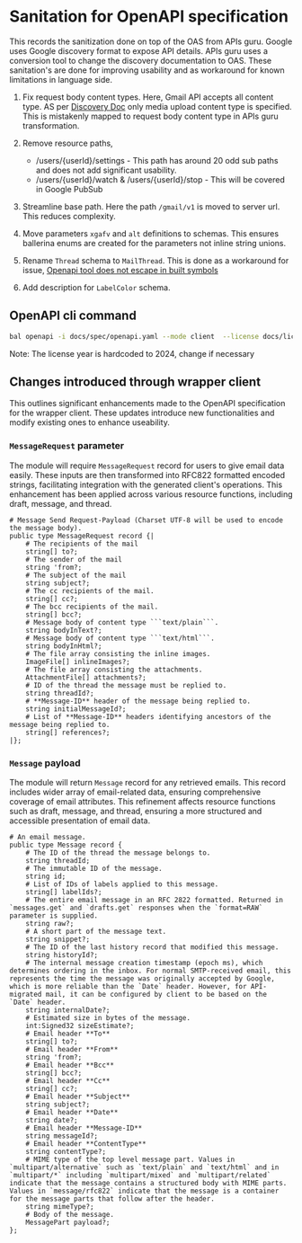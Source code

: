 # Sanitation for OpenAPI specification

This records the sanitization done on top of the OAS from APIs guru. Google uses Google discovery format to expose API details. APIs guru uses a conversion tool to change the discovery documentation to OAS. These sanitation's are done for improving usability and as workaround for known limitations in language side.

1. Fix request body content types. Here, Gmail API accepts all content type. AS per [Discovery Doc](https://developers.google.com/discovery/v1/reference/apis) only media upload content type is specified. This is mistakenly mapped to request body content type in APIs guru transformation.

2. Remove resource paths,
    * /users/{userId}/settings - This path has around 20 odd sub paths and does not add significant usability.
    * /users/{userId}/watch & /users/{userId}/stop - This will be covered in Google PubSub

3. Streamline base path. Here the path `/gmail/v1` is moved to server url. This reduces complexity.

4. Move parameters `xgafv` and `alt` definitions to schemas. This ensures ballerina enums are created for the parameters not inline string unions.

5. Rename `Thread` schema to `MailThread`. This is done as a workaround for issue, [Openapi tool does not escape in built symbols](https://github.com/ballerina-platform/ballerina-standard-library/issues/5067)

6. Add description for `LabelColor` schema.

## OpenAPI cli command

```bash
bal openapi -i docs/spec/openapi.yaml --mode client  --license docs/license.txt -o ballerina/modules/oas
```

Note: The license year is hardcoded to 2024, change if necessary

## Changes introduced through wrapper client

This outlines significant enhancements made to the OpenAPI specification for the wrapper client. These updates introduce new functionalities and modify existing ones to enhance useability.

### `MessageRequest` parameter

The module will require `MessageRequest` record for users to give email data easily. These inputs are then transformed into RFC822 formatted encoded strings, facilitating integration with the generated client's operations. This enhancement has been applied across various resource functions, including draft, message, and thread.

```ballerina
# Message Send Request-Payload (Charset UTF-8 will be used to encode the message body).
public type MessageRequest record {|
    # The recipients of the mail
    string[] to?;
    # The sender of the mail
    string 'from?;
    # The subject of the mail
    string subject?;
    # The cc recipients of the mail.
    string[] cc?;
    # The bcc recipients of the mail.
    string[] bcc?;
    # Message body of content type ```text/plain```. 
    string bodyInText?;
    # Message body of content type ```text/html```.
    string bodyInHtml?;
    # The file array consisting the inline images.
    ImageFile[] inlineImages?;
    # The file array consisting the attachments.
    AttachmentFile[] attachments?;
    # ID of the thread the message must be replied to.
    string threadId?;
    # **Message-ID** header of the message being replied to.
    string initialMessageId?;
    # List of **Message-ID** headers identifying ancestors of the message being replied to.
    string[] references?;
|};
```

### `Message` payload

The module will return `Message` record for any retrieved emails. This record includes wider array of email-related data, ensuring comprehensive coverage of email attributes. This refinement affects resource functions such as draft, message, and thread, ensuring a more structured and accessible presentation of email data.

```ballerina
# An email message.
public type Message record {
    # The ID of the thread the message belongs to. 
    string threadId;
    # The immutable ID of the message.
    string id;
    # List of IDs of labels applied to this message.
    string[] labelIds?;
    # The entire email message in an RFC 2822 formatted. Returned in `messages.get` and `drafts.get` responses when the `format=RAW` parameter is supplied.
    string raw?;
    # A short part of the message text.
    string snippet?;
    # The ID of the last history record that modified this message.
    string historyId?;
    # The internal message creation timestamp (epoch ms), which determines ordering in the inbox. For normal SMTP-received email, this represents the time the message was originally accepted by Google, which is more reliable than the `Date` header. However, for API-migrated mail, it can be configured by client to be based on the `Date` header.
    string internalDate?;
    # Estimated size in bytes of the message.
    int:Signed32 sizeEstimate?;
    # Email header **To**
    string[] to?;
    # Email header **From**
    string 'from?;
    # Email header **Bcc**
    string[] bcc?;
    # Email header **Cc**
    string[] cc?;
    # Email header **Subject**
    string subject?;
    # Email header **Date**
    string date?;
    # Email header **Message-ID**
    string messageId?;
    # Email header **ContentType**
    string contentType?;
    # MIME type of the top level message part. Values in `multipart/alternative` such as `text/plain` and `text/html` and in `multipart/*` including `multipart/mixed` and `multipart/related` indicate that the message contains a structured body with MIME parts. Values in `message/rfc822` indicate that the message is a container for the message parts that follow after the header.    
    string mimeType?;
    # Body of the message.
    MessagePart payload?;
};
```
